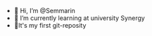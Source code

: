 - 👋 Hi, I’m @Semmarin
- 🌱 I’m currently learning at university Synergy
- 💞️It's my first git-reposity

<!---
Semmarin/Semmarin is a ✨ special ✨ repository because its `README.md` (this file) appears on your GitHub profile.
You can click the Preview link to take a look at your changes.
--->
